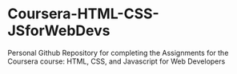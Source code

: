 # Coursera-HTML-CSS-JSforWebDevs
Personal Github Repository for completing the Assignments for the Coursera course: HTML, CSS, and Javascript for Web Developers
